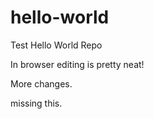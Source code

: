 # hello-world
Test Hello World Repo

In browser editing is pretty neat!

More changes.

missing this.
